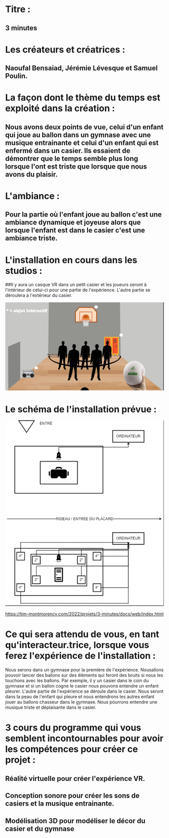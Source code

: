 # Titre : 
## 3 minutes


# Les créateurs et créatrices : 
## Naoufal Bensaiad, Jérémie Lévesque et Samuel Poulin.


# La façon dont le thème du temps est exploité dans la création :
## Nous avons deux points de vue, celui d'un enfant qui joue au ballon dans un gymnase avec une musique entrainante et celui d'un enfant qui est enfermé dans un casier. Ils essaient de démontrer que le temps semble plus long lorsque l'ont est triste que lorsque que nous avons du plaisir.

# L'ambiance : 
## Pour la partie où l'enfant joue au ballon c'est une ambiance dynamique et joyeuse alors que lorsque l'enfant est dans le casier c'est une ambiance triste.

# L'installation en cours dans les studios :

##Il y aura un casque VR dans un petit casier et les joueurs seront à l'intérieur de celui-ci pour une partie de l'expérience. L'autre partie se déroulera à l'extérieur du casier.

![3_minutes_installation](../Medias/Photos/installation_3_minutes.PNG)

# Le schéma de l'installation prévue :

![3_minutes_plantation](../Medias/Photos/plantation_3_minutes.PNG)

https://tim-montmorency.com/2022/projets/3-minutes/docs/web/index.html
# Ce qui sera attendu de vous, en tant qu'interacteur.trice, lorsque vous ferez l'expérience de l'installation :
Nous serons dans un gymnase pour la première de l'expérience. Nousallons pouvoir lancer des ballons sur des éléments qui feront des bruits si nous les touchons avec les ballons. Par exemple, il y un casier dans le coin du gymnase et si un ballon cogne le casier nous pouvons entendre un enfant pleurer. L'autre partie de l'expérience se déroule dans le casier. Nous seront dans la peau de l'enfant qui pleure et nous entendrons les autres enfant jouer au ballons chasseur dans le gymnase. Nous pourrons entendre une musique triste et déplaisante dans le casier.  

# 3 cours du programme qui vous semblent incontournables pour avoir les compétences pour créer ce projet :
## Réalité virtuelle pour créer l'expérience VR.
## Conception sonore pour créer les sons de casiers et la musique entrainante.
## Modélisation 3D pour modéliser le décor du casier et du gymnase
